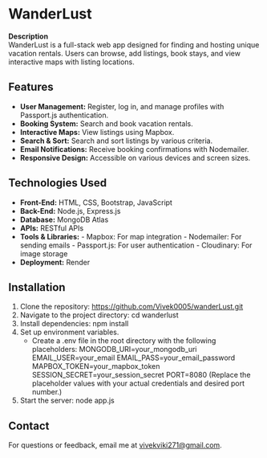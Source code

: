 # WanderLust

**Description**  
WanderLust is a full-stack web app designed for finding and hosting unique vacation rentals. Users can browse, add listings, book stays, and view interactive maps with listing locations.

## Features

- **User Management:** Register, log in, and manage profiles with Passport.js authentication.
- **Booking System:** Search and book vacation rentals.
- **Interactive Maps:** View listings using Mapbox.
- **Search & Sort:** Search and sort listings by various criteria.
- **Email Notifications:** Receive booking confirmations with Nodemailer.
- **Responsive Design:** Accessible on various devices and screen sizes.

## Technologies Used

- **Front-End:** HTML, CSS, Bootstrap, JavaScript
- **Back-End:** Node.js, Express.js
- **Database:** MongoDB Atlas
- **APIs:** RESTful APIs
- **Tools & Libraries:**
      - Mapbox: For map integration
      - Nodemailer: For sending emails
      - Passport.js: For user authentication
      - Cloudinary: For image storage
- **Deployment:** Render

## Installation

1. Clone the repository:
   https://github.com/Vivek0005/wanderLust.git
3. Navigate to the project directory:
   cd wanderlust
4. Install dependencies:
   npm install
5. Set up environment variables.
   - Create a .env file in the root directory with the following placeholders:
  MONGODB_URI=your_mongodb_uri
  EMAIL_USER=your_email
  EMAIL_PASS=your_email_password
  MAPBOX_TOKEN=your_mapbox_token
  SESSION_SECRET=your_session_secret
  PORT=8080
(Replace the placeholder values with your actual credentials and desired port number.)
6. Start the server:
   node app.js

## Contact
For questions or feedback, email me at vivekviki271@gmail.com.
